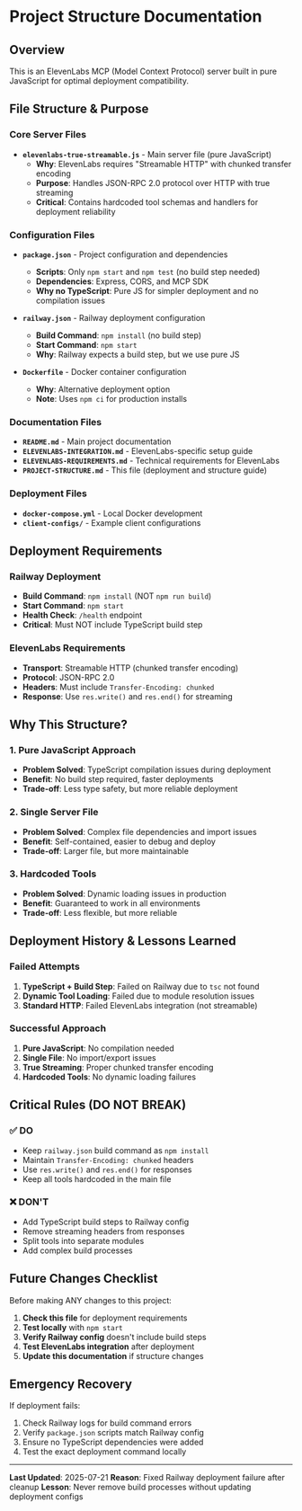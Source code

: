 # Project Structure Documentation

## Overview
This is an ElevenLabs MCP (Model Context Protocol) server built in pure JavaScript for optimal deployment compatibility.

## File Structure & Purpose

### Core Server Files
- **`elevenlabs-true-streamable.js`** - Main server file (pure JavaScript)
  - **Why**: ElevenLabs requires "Streamable HTTP" with chunked transfer encoding
  - **Purpose**: Handles JSON-RPC 2.0 protocol over HTTP with true streaming
  - **Critical**: Contains hardcoded tool schemas and handlers for deployment reliability

### Configuration Files
- **`package.json`** - Project configuration and dependencies
  - **Scripts**: Only `npm start` and `npm test` (no build step needed)
  - **Dependencies**: Express, CORS, and MCP SDK
  - **Why no TypeScript**: Pure JS for simpler deployment and no compilation issues

- **`railway.json`** - Railway deployment configuration
  - **Build Command**: `npm install` (no build step)
  - **Start Command**: `npm start`
  - **Why**: Railway expects a build step, but we use pure JS

- **`Dockerfile`** - Docker container configuration
  - **Why**: Alternative deployment option
  - **Note**: Uses `npm ci` for production installs

### Documentation Files
- **`README.md`** - Main project documentation
- **`ELEVENLABS-INTEGRATION.md`** - ElevenLabs-specific setup guide
- **`ELEVENLABS-REQUIREMENTS.md`** - Technical requirements for ElevenLabs
- **`PROJECT-STRUCTURE.md`** - This file (deployment and structure guide)

### Deployment Files
- **`docker-compose.yml`** - Local Docker development
- **`client-configs/`** - Example client configurations

## Deployment Requirements

### Railway Deployment
- **Build Command**: `npm install` (NOT `npm run build`)
- **Start Command**: `npm start`
- **Health Check**: `/health` endpoint
- **Critical**: Must NOT include TypeScript build step

### ElevenLabs Requirements
- **Transport**: Streamable HTTP (chunked transfer encoding)
- **Protocol**: JSON-RPC 2.0
- **Headers**: Must include `Transfer-Encoding: chunked`
- **Response**: Use `res.write()` and `res.end()` for streaming

## Why This Structure?

### 1. Pure JavaScript Approach
- **Problem Solved**: TypeScript compilation issues during deployment
- **Benefit**: No build step required, faster deployments
- **Trade-off**: Less type safety, but more reliable deployment

### 2. Single Server File
- **Problem Solved**: Complex file dependencies and import issues
- **Benefit**: Self-contained, easier to debug and deploy
- **Trade-off**: Larger file, but more maintainable

### 3. Hardcoded Tools
- **Problem Solved**: Dynamic loading issues in production
- **Benefit**: Guaranteed to work in all environments
- **Trade-off**: Less flexible, but more reliable

## Deployment History & Lessons Learned

### Failed Attempts
1. **TypeScript + Build Step**: Failed on Railway due to `tsc` not found
2. **Dynamic Tool Loading**: Failed due to module resolution issues
3. **Standard HTTP**: Failed ElevenLabs integration (not streamable)

### Successful Approach
1. **Pure JavaScript**: No compilation needed
2. **Single File**: No import/export issues
3. **True Streaming**: Proper chunked transfer encoding
4. **Hardcoded Tools**: No dynamic loading failures

## Critical Rules (DO NOT BREAK)

### ✅ DO
- Keep `railway.json` build command as `npm install`
- Maintain `Transfer-Encoding: chunked` headers
- Use `res.write()` and `res.end()` for responses
- Keep all tools hardcoded in the main file

### ❌ DON'T
- Add TypeScript build steps to Railway config
- Remove streaming headers from responses
- Split tools into separate modules
- Add complex build processes

## Future Changes Checklist

Before making ANY changes to this project:

1. **Check this file** for deployment requirements
2. **Test locally** with `npm start`
3. **Verify Railway config** doesn't include build steps
4. **Test ElevenLabs integration** after deployment
5. **Update this documentation** if structure changes

## Emergency Recovery

If deployment fails:
1. Check Railway logs for build command errors
2. Verify `package.json` scripts match Railway config
3. Ensure no TypeScript dependencies were added
4. Test the exact deployment command locally

---
**Last Updated**: 2025-07-21
**Reason**: Fixed Railway deployment failure after cleanup
**Lesson**: Never remove build processes without updating deployment configs 